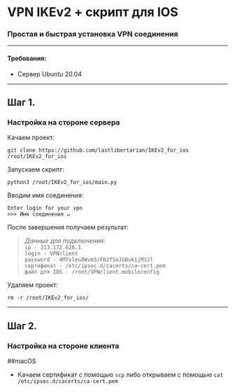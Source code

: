 # VPN IKEv2 + скрипт для IOS
### Простая и быстрая установка VPN соединения
___

#### Требования:
+ Сервер Ubuntu 20.04
___
## Шаг 1.
### Настройка на стороне сервера
Качаем проект:
```shell
git clone https://github.com/lastlibertarian/IKEv2_for_ios /root/IKEv2_for_ios
```
Запускаем скрипт:
```shell
python3 /root/IKEv2_for_ios/main.py
```
Вводим имя соединения:
```buildoutcfg
Enter login for your vpn
>>> Имя соединения ↵
```
После завершения получаем результат:


>*Данные для подключения:*<br> 
`ip - 313.172.626.1`<br> 
`login - VPNclient`<br> 
`password - 4M7xleu8Wvm3/Fb2fSoJGBuk1jM3Jl`<br> 
`сертификат - /etc/ipsec.d/cacerts/ca-cert.pem`<br> 
`файл для IOS - /root/VPNclient.mobileconfig
`
> 
Удаляем проект:
```shell
rm -r /root/IKEv2_for_ios/
```
___
## Шаг 2.
### Настройка на стороне клиента
##macOS
+ Качаем сертификат с помощью `scp` либо открываем с помощью `cat /etc/ipsec.d/cacerts/ca-cert.pem`
   


